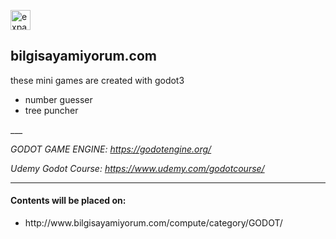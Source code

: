 <a href="https://github.com/spielersun/bs-code-samples/blob/master/bs-expand.png" target="_blank"><img src="http://www.bilgisayamiyorum.com/assets/favicon.ico" title="expand" style="width:32px;height:32px;"/></a>

## bilgisayamiyorum.com 

these mini games are created with godot3

<ul>
<li>number guesser</li>
<li>tree puncher</li>
</ul>
___

*GODOT GAME ENGINE: https://godotengine.org/*

*Udemy Godot Course: https://www.udemy.com/godotcourse/*
___

#### Contents will be placed on: 

<ul>
<li>http://www.bilgisayamiyorum.com/compute/category/GODOT/</li>
</ul>
